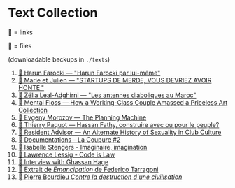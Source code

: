 # Text Collection

🔗 = links

📖 = files

(downloadable backups in `./texts`)

1. [📖 Harun Farocki — "Harun Farocki par lui-même"](./texts/harun_farocki-harun-farocki-par-lui-meme.md)
2. [🔗 Marie et Julien — "STARTUPS DE MERDE, VOUS DEVRIEZ AVOIR HONTE."](https://mariejulien.com/post/2016/05/22/Startups-de-merde%2C-vous-devriez-avoir-honte)
3. [📖 Zélia Leal-Adghirni — "Les antennes diaboliques au Maroc"](./texts/zelia_leal_adghirni-les-antennes-diaboliques-au-maroc.md)
4. [🔗 Mental Floss — How a Working-Class Couple Amassed a Priceless Art Collection](http://mentalfloss.com/article/48844/how-working-class-couple-amassed-priceless-art-collection)
5. [🔗 Evgeny Morozov — The Planning Machine](http://www.newyorker.com/magazine/2014/10/13/planning-machine)
6. [📖 Thierry Paquot — Hassan Fathy, construire avec ou pour le peuple?](./texts/thierry_paquot-hassan-fathy-construire-avec-ou-pour-le-peuple.md)
7. [🔗 Resident Advisor — An Alternate History of Sexuality in Club Culture](https://www.residentadvisor.net/features/1927)
8. [🔗 Documentations - La Coupure #2](https://documentations.art/La-Coupure-2)
9. [📖 Isabelle Stengers - Imaginaire, imagination](./texts/isabelle_stengers-imaginaire-imagination.md)
10. [🔗 Lawrence Lessig - Code is Law](https://www.harvardmagazine.com/2000/01/code-is-law-html)
11. [🔗 Interview with Ghassan Hage](https://www.materialculture.nl/en/provocations/interview-ghassan-hage)
12. [📖 Extrait de *Émancipation* de Federico Tarragoni](./texts/federico_tarragoni-contre-l-emancipation.md)
13. [📖 Pierre Bourdieu *Contre la destruction d'une civilisation*](./texts/pierre_bourdieu-contre-la-destruction-d-une-civilisation.md)
